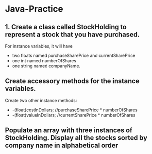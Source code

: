 # Java-Practice
## 1. Create a class called StockHolding to represent a stock that you have purchased. 
For instance variables, it will have 
* two floats named purchaseSharePrice and currentSharePrice
* one int named numberOfShares 
* one string named companyName. 
## Create accessory methods for the instance variables. 
Create two other instance methods:
*  -(float)costInDollars; //purchaseSharePrice * numberOfShares
*  -(float)valueInDollars; //currentSharePrice * numberOfShares
## Populate an array with three instances of StockHolding. Display all the stocks sorted by company name in alphabetical order
